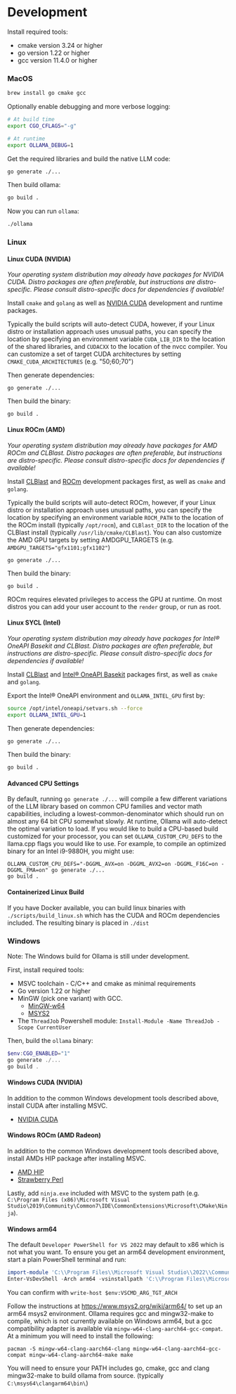 # Development

Install required tools:

- cmake version 3.24 or higher
- go version 1.22 or higher
- gcc version 11.4.0 or higher

### MacOS

```bash
brew install go cmake gcc
```

Optionally enable debugging and more verbose logging:

```bash
# At build time
export CGO_CFLAGS="-g"

# At runtime
export OLLAMA_DEBUG=1
```

Get the required libraries and build the native LLM code:

```bash
go generate ./...
```

Then build ollama:

```bash
go build .
```

Now you can run `ollama`:

```bash
./ollama
```

### Linux

#### Linux CUDA (NVIDIA)

_Your operating system distribution may already have packages for NVIDIA CUDA. Distro packages are often preferable, but instructions are distro-specific. Please consult distro-specific docs for dependencies if available!_

Install `cmake` and `golang` as well as [NVIDIA CUDA](https://developer.nvidia.com/cuda-downloads)
development and runtime packages.

Typically the build scripts will auto-detect CUDA, however, if your Linux distro
or installation approach uses unusual paths, you can specify the location by
specifying an environment variable `CUDA_LIB_DIR` to the location of the shared
libraries, and `CUDACXX` to the location of the nvcc compiler. You can customize
a set of target CUDA architectures by setting `CMAKE_CUDA_ARCHITECTURES` (e.g. "50;60;70")

Then generate dependencies:

```
go generate ./...
```

Then build the binary:

```
go build .
```

#### Linux ROCm (AMD)

_Your operating system distribution may already have packages for AMD ROCm and CLBlast. Distro packages are often preferable, but instructions are distro-specific. Please consult distro-specific docs for dependencies if available!_

Install [CLBlast](https://github.com/CNugteren/CLBlast/blob/master/doc/installation.md) and [ROCm](https://rocm.docs.amd.com/en/latest/) development packages first, as well as `cmake` and `golang`.

Typically the build scripts will auto-detect ROCm, however, if your Linux distro
or installation approach uses unusual paths, you can specify the location by
specifying an environment variable `ROCM_PATH` to the location of the ROCm
install (typically `/opt/rocm`), and `CLBlast_DIR` to the location of the
CLBlast install (typically `/usr/lib/cmake/CLBlast`). You can also customize
the AMD GPU targets by setting AMDGPU_TARGETS (e.g. `AMDGPU_TARGETS="gfx1101;gfx1102"`)

```
go generate ./...
```

Then build the binary:

```
go build .
```

ROCm requires elevated privileges to access the GPU at runtime. On most distros you can add your user account to the `render` group, or run as root.

#### Linux SYCL (Intel)

_Your operating system distribution may already have packages for Intel® OneAPI Basekit and CLBlast. Distro packages are often preferable, but instructions are distro-specific. Please consult distro-specific docs for dependencies if available!_

Install [CLBlast](https://github.com/CNugteren/CLBlast/blob/master/doc/installation.md) and [Intel® OneAPI Basekit](https://www.intel.com/content/www/us/en/developer/tools/oneapi/base-toolkit.html) packages first, as well as `cmake` and `golang`.

Export the Intel® OneAPI environment and `OLLAMA_INTEL_GPU` first by:

```bash
source /opt/intel/oneapi/setvars.sh --force
export OLLAMA_INTEL_GPU=1
```

Then generate dependencies:

```bash
go generate ./...
```

Then build the binary:

```bash
go build .
```

#### Advanced CPU Settings

By default, running `go generate ./...` will compile a few different variations
of the LLM library based on common CPU families and vector math capabilities,
including a lowest-common-denominator which should run on almost any 64 bit CPU
somewhat slowly. At runtime, Ollama will auto-detect the optimal variation to
load. If you would like to build a CPU-based build customized for your
processor, you can set `OLLAMA_CUSTOM_CPU_DEFS` to the llama.cpp flags you would
like to use. For example, to compile an optimized binary for an Intel i9-9880H,
you might use:

```
OLLAMA_CUSTOM_CPU_DEFS="-DGGML_AVX=on -DGGML_AVX2=on -DGGML_F16C=on -DGGML_FMA=on" go generate ./...
go build .
```

#### Containerized Linux Build

If you have Docker available, you can build linux binaries with `./scripts/build_linux.sh` which has the CUDA and ROCm dependencies included. The resulting binary is placed in `./dist`

### Windows

Note: The Windows build for Ollama is still under development.

First, install required tools:

- MSVC toolchain - C/C++ and cmake as minimal requirements
- Go version 1.22 or higher
- MinGW (pick one variant) with GCC.
  - [MinGW-w64](https://www.mingw-w64.org/)
  - [MSYS2](https://www.msys2.org/)
- The `ThreadJob` Powershell module: `Install-Module -Name ThreadJob -Scope CurrentUser`

Then, build the `ollama` binary:

```powershell
$env:CGO_ENABLED="1"
go generate ./...
go build .
```

#### Windows CUDA (NVIDIA)

In addition to the common Windows development tools described above, install CUDA after installing MSVC.

- [NVIDIA CUDA](https://docs.nvidia.com/cuda/cuda-installation-guide-microsoft-windows/index.html)


#### Windows ROCm (AMD Radeon)

In addition to the common Windows development tools described above, install AMDs HIP package after installing MSVC.

- [AMD HIP](https://www.amd.com/en/developer/resources/rocm-hub/hip-sdk.html)
- [Strawberry Perl](https://strawberryperl.com/)

Lastly, add `ninja.exe` included with MSVC to the system path (e.g. `C:\Program Files (x86)\Microsoft Visual Studio\2019\Community\Common7\IDE\CommonExtensions\Microsoft\CMake\Ninja`).

#### Windows arm64

The default `Developer PowerShell for VS 2022` may default to x86 which is not what you want.  To ensure you get an arm64 development environment, start a plain PowerShell terminal and run:

```powershell
import-module 'C:\\Program Files\\Microsoft Visual Studio\\2022\\Community\\Common7\\Tools\\Microsoft.VisualStudio.DevShell.dll'
Enter-VsDevShell -Arch arm64 -vsinstallpath 'C:\\Program Files\\Microsoft Visual Studio\\2022\\Community' -skipautomaticlocation
```

You can confirm with `write-host $env:VSCMD_ARG_TGT_ARCH`

Follow the instructions at https://www.msys2.org/wiki/arm64/ to set up an arm64 msys2 environment.  Ollama requires gcc and mingw32-make to compile, which is not currently available on Windows arm64, but a gcc compatibility adapter is available via `mingw-w64-clang-aarch64-gcc-compat`. At a minimum you will need to install the following:

```
pacman -S mingw-w64-clang-aarch64-clang mingw-w64-clang-aarch64-gcc-compat mingw-w64-clang-aarch64-make make
```

You will need to ensure your PATH includes go, cmake, gcc and clang mingw32-make to build ollama from source. (typically `C:\msys64\clangarm64\bin\`)
